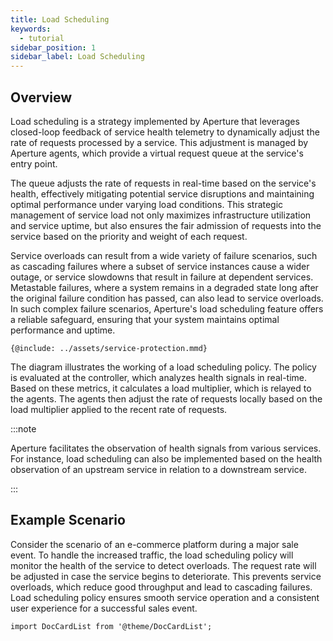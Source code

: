 ```yaml
---
title: Load Scheduling
keywords:
  - tutorial
sidebar_position: 1
sidebar_label: Load Scheduling
---
```


## Overview

Load scheduling is a strategy implemented by Aperture that leverages closed-loop
feedback of service health telemetry to dynamically adjust the rate of requests
processed by a service. This adjustment is managed by Aperture agents, which
provide a virtual request queue at the service's entry point.

The queue adjusts the rate of requests in real-time based on the service's
health, effectively mitigating potential service disruptions and maintaining
optimal performance under varying load conditions. This strategic management of
service load not only maximizes infrastructure utilization and service uptime,
but also ensures the fair admission of requests into the service based on the
priority and weight of each request.

Service overloads can result from a wide variety of failure scenarios, such as
cascading failures where a subset of service instances cause a wider outage, or
service slowdowns that result in failure at dependent services. Metastable
failures, where a system remains in a degraded state long after the original
failure condition has passed, can also lead to service overloads. In such
complex failure scenarios, Aperture's load scheduling feature offers a reliable
safeguard, ensuring that your system maintains optimal performance and uptime.

<Zoom>

```mermaid
{@include: ../assets/service-protection.mmd}
```

</Zoom>

The diagram illustrates the working of a load scheduling policy. The policy is
evaluated at the controller, which analyzes health signals in real-time. Based
on these metrics, it calculates a load multiplier, which is relayed to the
agents. The agents then adjust the rate of requests locally based on the load
multiplier applied to the recent rate of requests.

:::note

Aperture facilitates the observation of health signals from various services.
For instance, load scheduling can also be implemented based on the health
observation of an upstream service in relation to a downstream service.

:::

## Example Scenario

Consider the scenario of an e-commerce platform during a major sale event. To
handle the increased traffic, the load scheduling policy will monitor the health
of the service to detect overloads. The request rate will be adjusted in case
the service begins to deteriorate. This prevents service overloads, which reduce
good throughput and lead to cascading failures. Load scheduling policy ensures
smooth service operation and a consistent user experience for a successful sales
event.

```mdx-code-block
import DocCardList from '@theme/DocCardList';
```

<DocCardList />
